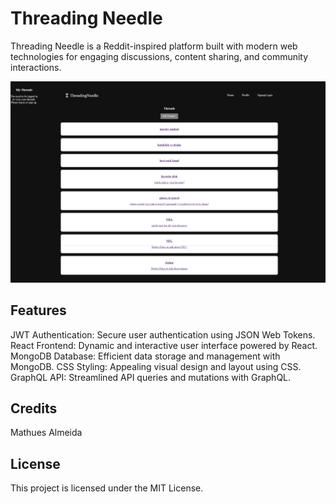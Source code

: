 # Threading Needle

Threading Needle is a Reddit-inspired platform built with modern web technologies for engaging discussions, content sharing, and community interactions.

![screenshot](./client//src/assets/images/screenshot.jpeg)

## Features
JWT Authentication: Secure user authentication using JSON Web Tokens.
React Frontend: Dynamic and interactive user interface powered by React.
MongoDB Database: Efficient data storage and management with MongoDB.
CSS Styling: Appealing visual design and layout using CSS.
GraphQL API: Streamlined API queries and mutations with GraphQL.

## Credits 
Mathues Almeida

## License
This project is licensed under the MIT License.
